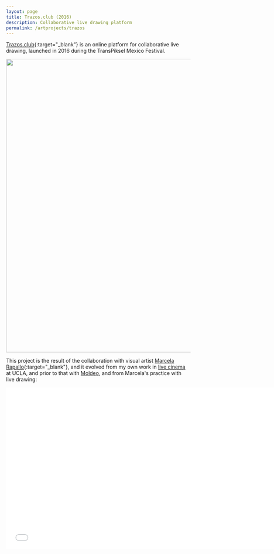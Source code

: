 ```yaml
---
layout: page
title: Trazos.club (2016)
description: Collaborative live drawing platform
permalink: /artprojects/trazos
---
```


[Trazos.club](http://trazos.club/){:target="_blank"} is an online platform for collaborative live drawing, launched in 2016 during the TransPiksel Mexico Festival. 

<img width="800" src="http://portfolio.andrescolubri.net/images/intro-trazos.gif" style="background:none; border:none; box-shadow:none"/>

This project is the result of the collaboration with visual artist [Marcela Rapallo](http://marcelarapallo.com.ar/){:target="_blank"}, and it evolved from my own work in 
[live cinema](/artprojects/latent) at UCLA, and prior to that with [Moldeo](/artprojects/crave), and from Marcela's practice with live drawing:

<iframe width="740" height="440" src="//www.youtube.com/embed/9IcbwkoXfTs" frameborder="0" allowfullscreen></iframe>

